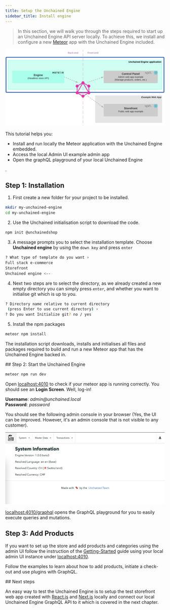 ```yaml
---
title: Setup the Unchained Engine
sidebar_title: Install engine
---
```


> In this section, we will walk you through the steps required to start up an Unchained Engine API server locally.
> To achieve this, we install and configure a new [Meteor](https://www.meteor.com/) app with the Unchained Engine included.

![diagram](../images/getting-started/Engine_Setup.png)

This tutorial helps you:

- Install and run locally the Meteor application with the Unchained Engine embedded.
- Access the local Admin UI example admin app
- Open the graphQL playground of your local Unchained Engine

.

## Step 1: Installation

1. First create a new folder for your project to be installed.

```bash
mkdir my-unchained-engine
cd my-unchained-engine
```

2. Use the Unchained initialisation script to download the code.

```bash
npm init @unchainedshop
```

3. A message prompts you to select the installation template. Choose **Unchained engine** by using the `down key` and press `enter`

```bash
? What type of template do you want ›
Full stack e-commerce
Storefront
Unchained engine <--
```

4. Next two steps are to select the directory, as we already created a new empty directory you can simply press `enter`, and whether you want to initialise git which is up to you.

```bash
? Directory name relative to current directory
 (press Enter to use current directory) ›
? Do you want Initialize git? no / yes
```

5. Install the npm packages

```bash
meteor npm install
```

The installation script downloads, installs and initialises all files and packages required to build and run a new Meteor app that has the Unchained Engine backed in.

## Step 2: Start the Unchained Engine

```bash
meteor npm run dev
```

Open [localhost:4010](http://localhost:4010) to check if your meteor app is running correctly. You should see an **Login Screen**. Well, log-in!

**Username**: _admin@unchained.local_<br />
**Password**: _password_

You should see the following admin console in your browser (Yes, the UI can be improved. However, it's an admin console that is not visible to any customer).

![diagram](../images/AdminConsole.png)

[localhost:4010/graphql](http://localhost:4010/graphql) opens the GraphQL playground for you to easily execute queries and mutations.

## Step 3: Add Products

If you want to set up the store and add products and categories using the admin UI follow the instruction of the [Getting-Started](../getting-started/engine-controlpanel) guide using your local admin UI instance under [localhost:4010](http://localhost:4010).

Follow the examples to learn about how to add products, initiate a check-out and use plugins with GraphQL.

## Next steps

An easy way to test the Unchained Engine is to setup the test storefront web app created with [React.js](https://reactjs.org/) and [Next.js](https://nextjs.org/) locally and connect our local Unchained Engine GraphQL API to it which is covered in the next chapter.
